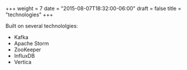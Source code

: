 +++
weight = 7
date = "2015-08-07T18:32:00-06:00"
draft = false
title = "technologies"
+++

Built on several technololgies: <!--more-->

* Kafka
* Apache Storm
* ZooKeeper
* InfluxDB
* Vertica
